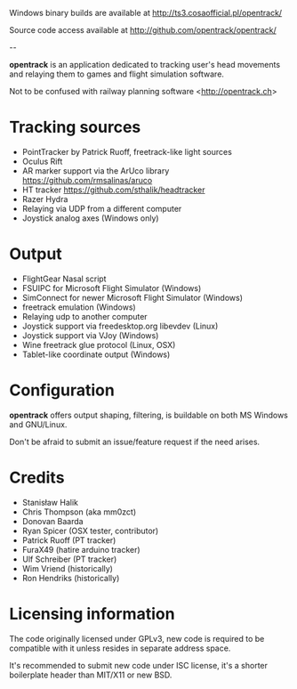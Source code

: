 
Windows binary builds are available at <http://ts3.cosaofficial.pl/opentrack/>

Source code access available at <http://github.com/opentrack/opentrack/>

--

**opentrack** is an application dedicated to tracking user's head
movements and relaying them to games and flight simulation software.

Not to be confused with railway planning software <<http://opentrack.ch>>

# Tracking sources

- PointTracker by Patrick Ruoff, freetrack-like light sources
- Oculus Rift
- AR marker support via the ArUco library <https://github.com/rmsalinas/aruco>
- HT tracker <https://github.com/sthalik/headtracker>
- Razer Hydra
- Relaying via UDP from a different computer
- Joystick analog axes (Windows only)

# Output

- FlightGear Nasal script
- FSUIPC for Microsoft Flight Simulator (Windows)
- SimConnect for newer Microsoft Flight Simulator (Windows)
- freetrack emulation (Windows)
- Relaying udp to another computer
- Joystick support via freedesktop.org libevdev (Linux)
- Joystick support via VJoy (Windows)
- Wine freetrack glue protocol (Linux, OSX)
- Tablet-like coordinate output (Windows)

# Configuration

**opentrack** offers output shaping, filtering, is buildable on
both MS Windows and GNU/Linux.

Don't be afraid to submit an issue/feature request if the need arises.

# Credits

- Stanisław Halik
- Chris Thompson (aka mm0zct)
- Donovan Baarda
- Ryan Spicer (OSX tester, contributor)
- Patrick Ruoff (PT tracker)
- FuraX49 (hatire arduino tracker)
- Ulf Schreiber (PT tracker)
- Wim Vriend (historically)
- Ron Hendriks (historically)

# Licensing information

The code originally licensed under GPLv3, new code is required to be
compatible with it unless resides in separate address space.

It's recommended to submit new code under ISC license, it's a shorter
boilerplate header than MIT/X11 or new BSD.
